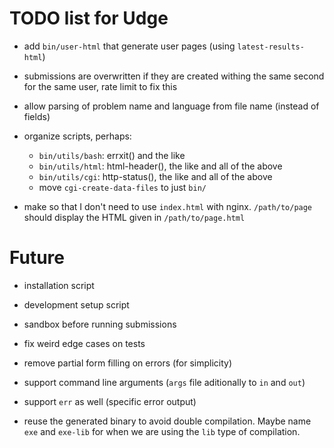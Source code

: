 TODO list for Udge
==================

* add `bin/user-html` that generate user pages
  (using `latest-results-html`)

* submissions are overwritten if they are created withing the same second for the same user, rate limit to fix this

* allow parsing of problem name and language from file name (instead of fields)

* organize scripts, perhaps:

	- `bin/utils/bash`: errxit() and the like
	- `bin/utils/html`: html-header(), the like and all of the above
	- `bin/utils/cgi`: http-status(), the like and all of the above
	- move `cgi-create-data-files` to just `bin/`

* make so that I don't need to use `index.html` with nginx.  `/path/to/page`
  should display the HTML given in `/path/to/page.html`

Future
======

* installation script

* development setup script

* sandbox before running submissions

* fix weird edge cases on tests

* remove partial form filling on errors (for simplicity)

* support command line arguments (`args` file aditionally to `in` and `out`)

* support `err` as well (specific error output)

* reuse the generated binary to avoid double compilation.  Maybe name `exe` and
  `exe-lib` for when we are using the `lib` type of compilation.
